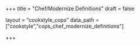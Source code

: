 +++
title = "Chef/Modernize Definitions"
draft = false

layout = "cookstyle_cops"
data_path = ["cookstyle","cops_chef_modernize_definitions"]

+++

<!-- The content of this page is automatically generated from the
cops_chef_modernize_definitions.yml file in github.com/chef/cookstyle/blob/master/docs-chef-io/data/cookstyle/. -->
